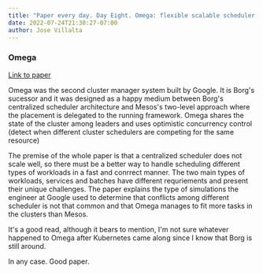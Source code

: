 ```yaml
---
title: "Paper every day. Day Eight. Omega: flexible scalable scheduler for large compute clusters"
date: 2022-07-24T21:30:27-07:00
author: Jose Villalta
---
```


### Omega
[Link to paper](https://static.googleusercontent.com/media/research.google.com/en//pubs/archive/41684.pdf)

Omega was the second cluster manager system built by Google. It is Borg's sucessor and it was designed as a happy medium between Borg's centralized scheduler architecture and Mesos's two-level approach where the placement is delegated to the running framework. Omega shares the state of the cluster among leaders and uses optimistic concurrency control (detect when different cluster schedulers are competing for the same resource)

The premise of the whole paper is that a centralized scheduler does not scale well, so there must be a better way to handle scheduling different types of workloads in a fast and conrrect manner. The two main types of workloads, services and batches have different requriements and present their unique challenges. The paper explains the type of simulations the engineer at Google used to determine that conflicts among different scheduler is not that common and that Omega manages to fit more tasks in the clusters than Mesos. 

It's a good read, although it bears to mention, I'm not sure whatever happened to Omega after Kubernetes came along since I know that Borg is still around. 

In any case. Good paper. 



